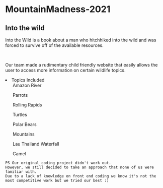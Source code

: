 # MountainMadness-2021
<html>
<head>

</head>
<body onload = "write()">
<div class="container">
<div class="main">
	<h2>Into the wild</h2>
	<p>Into the Wild is a book about a man who hitchhiked into the wild and was forced to survive off of the available resources. </p>
	</br>
	<p>Our team made a rudimentary child friendly website that easily allows the user to access more information on certain wildlife topics.</p>
	<li>Topics Included
		<ul>Amazon River</ul>
		<ul>Parrots</ul>
		<ul>Rolling Rapids</ul>
		<ul>Turtles</ul>
		<ul>Polar Bears</ul>
		<ul>Mountains</ul>
		<ul>Lau Thailand Waterfall</ul>
        	<ul>Camel</ul>
		</li>

    PS Our original coding project didn't work out. 
    However, we still decided to take an approach that none of us were familiar with.
    Due to a lack of knowledge on front end coding we know it's not the most competitive work but we tried our best :)
	

</div>
</div>
</body>
</html>
